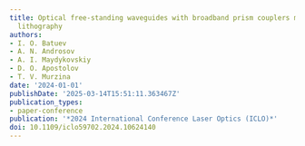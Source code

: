 ```yaml
---
title: Optical free-standing waveguides with broadband prism couplers made by two-photon
  lithography
authors:
- I. O. Batuev
- A. N. Androsov
- A. I. Maydykovskiy
- D. O. Apostolov
- T. V. Murzina
date: '2024-01-01'
publishDate: '2025-03-14T15:51:11.363467Z'
publication_types:
- paper-conference
publication: '*2024 International Conference Laser Optics (ICLO)*'
doi: 10.1109/iclo59702.2024.10624140
---
```

